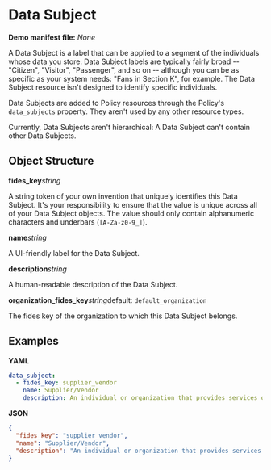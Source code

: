 # Data Subject

**Demo manifest file:** _None_ 

A Data Subject is a label that can be applied to a segment of the individuals whose data you store. Data Subject labels are typically fairly broad -- "Citizen", "Visitor", "Passenger", and so on -- although you can be as specific as your system needs: "Fans in Section K", for example. The Data Subject resource isn't designed to identify specific individuals.

Data Subjects are added to Policy resources through the Policy's `data_subjects` property. They aren't used by any other resource types.

Currently, Data Subjects aren't hierarchical: A Data Subject can't contain other Data Subjects. 


## Object Structure

**fides_key**<span class="required"/>_string_

A string token of your own invention that uniquely identifies this Data Subject. It's your responsibility to ensure that the value is unique across all of your Data Subject objects. The value should only contain alphanumeric characters and underbars (`[A-Za-z0-9_]`). 

**name**<span class="spacer"/>_string_

A UI-friendly label for the Data Subject. 

**description**<span class="spacer"/>_string_

A human-readable description of the Data Subject.

**organization_fides_key**<span class="spacer"/>_string_<span class="spacer"/>default: `default_organization`

The fides key of the organization to which this Data Subject belongs.


## Examples

**YAML**
```yaml
data_subject:
  - fides_key: supplier_vendor
    name: Supplier/Vendor
    description: An individual or organization that provides services or goods to the organization.
```

**JSON**

```json
{
  "fides_key": "supplier_vendor",
  "name": "Supplier/Vendor",
  "description": "An individual or organization that provides services or goods to the organization"
}
```
